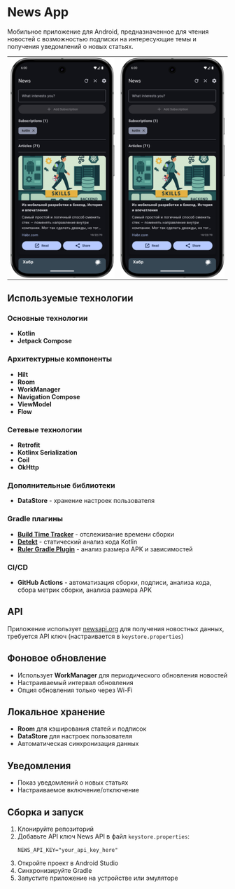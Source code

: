 # News App

Мобильное приложение для Android, предназначенное для чтения новостей с возможностью подписки на интересующие темы и получения уведомлений о новых статьях.

<table>
  <tr>
    <td valign="top"><img src="images/1.png" align="left" width="350dp"></td>
    <td valign="top"><img src="images/1.png" align="right" width="350dp"></td>
  </tr>
 </table>

## Используемые технологии

### Основные технологии
- **Kotlin**
- **Jetpack Compose**

### Архитектурные компоненты
- **Hilt**
- **Room**
- **WorkManager**
- **Navigation Compose**
- **ViewModel**
- **Flow**

### Сетевые технологии
- **Retrofit**
- **Kotlinx Serialization**
- **Coil**
- **OkHttp**

### Дополнительные библиотеки
- **DataStore** - хранение настроек пользователя

### Gradle плагины
- **[Build Time Tracker](https://github.com/asarkar/build-time-tracker)** - отслеживание времени сборки
- **[Detekt](https://detekt.dev/)** - статический анализ кода Kotlin
- **[Ruler Gradle Plugin](https://github.com/spotify/ruler)** - анализ размера APK и зависимостей

### CI/CD
- **GitHub Actions** - автоматизация сборки, подписи, анализа кода, сбора метрик сборки, анализа размера APK

## API

Приложение использует [newsapi.org](https://newsapi.org/) для получения новостных данных, требуется API ключ (настраивается в `keystore.properties`)

## Фоновое обновление
- Использует **WorkManager** для периодического обновления новостей
- Настраиваемый интервал обновления
- Опция обновления только через Wi-Fi

## Локальное хранение
- **Room** для кэширования статей и подписок
- **DataStore** для настроек пользователя
- Автоматическая синхронизация данных

## Уведомления
- Показ уведомлений о новых статьях
- Настраиваемое включение/отключение

## Сборка и запуск

1. Клонируйте репозиторий
2. Добавьте API ключ News API в файл `keystore.properties`:
   ```
   NEWS_API_KEY="your_api_key_here"
   ```
3. Откройте проект в Android Studio
4. Синхронизируйте Gradle
5. Запустите приложение на устройстве или эмуляторе
